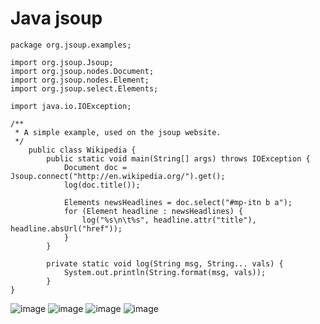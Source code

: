 #  Java jsoup
```
package org.jsoup.examples;

import org.jsoup.Jsoup;
import org.jsoup.nodes.Document;
import org.jsoup.nodes.Element;
import org.jsoup.select.Elements;

import java.io.IOException;

/**
 * A simple example, used on the jsoup website.
 */
	public class Wikipedia {
		public static void main(String[] args) throws IOException {
			Document doc = Jsoup.connect("http://en.wikipedia.org/").get();
			log(doc.title());

			Elements newsHeadlines = doc.select("#mp-itn b a");
			for (Element headline : newsHeadlines) {
				log("%s\n\t%s", headline.attr("title"), headline.absUrl("href"));
			}
		}

		private static void log(String msg, String... vals) {
			System.out.println(String.format(msg, vals));
		}
}
```
![image](https://github.com/ChengHan16/Cs4high_4080E036/blob/master/My%20Java/Java%5B108-2%5D/image/jsoup.png)
![image](https://github.com/ChengHan16/Cs4high_4080E036/blob/master/My%20Java/Java%5B108-2%5D/image/jsoup1.png)
![image](https://github.com/ChengHan16/Cs4high_4080E036/blob/master/My%20Java/Java%5B108-2%5D/image/jsoup2.png)
![image](https://github.com/ChengHan16/Cs4high_4080E036/blob/master/My%20Java/Java%5B108-2%5D/image/jsoup3.png)
```
